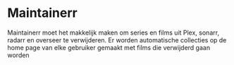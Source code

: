 # Maintainerr

Maintainerr moet het makkelijk maken om series en films uit Plex, sonarr, radarr en overseer te verwijderen.
Er worden automatische collecties op de home page van elke gebruiker gemaakt met films die verwijderd gaan worden